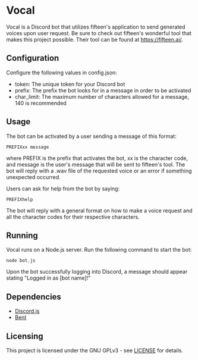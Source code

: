 # Vocal
Vocal is a Discord bot that utilizes fifteen's application to send generated voices upon user request. 
Be sure to check out fifteen's wonderful tool that makes this project possible. Their tool can be found at https://fifteen.ai/.

## Configuration
Configure the following values in config.json:
  * token: The unique token for your Discord bot
  * prefix: The prefix the bot looks for in a message in order to be activated
  * char_limit: The maximum number of characters allowed for a message, 140 is recommended

## Usage
The bot can be activated by a user sending a message of this format:
```
PREFIXxx message
```
where PREFIX is the prefix that activates the bot, xx is the character code, and message is the user's message that will be sent to fifteen's tool.
The bot will reply with a .wav file of the requested voice or an error if something unexpected occurred.

Users can ask for help from the bot by saying:
```
PREFIXhelp
```
The bot will reply with a general format on how to make a voice request and all the character codes for their respective characters.

## Running
Vocal runs on a Node.js server. Run the following command to start the bot:
```
node bot.js
```
Upon the bot successfully logging into Discord, a message should appear stating "Logged in as [bot name]!"

## Dependencies
  * [Discord.js](https://discord.js.org/)
  * [Bent](https://github.com/mikeal/bent)

## Licensing
This project is licensed under the GNU GPLv3 - see [LICENSE](https://raw.githubusercontent.com/Kipwisp/vocal/master/LICENSE?token=AOSFA3HRIRAR4EIZHD4QQC26RUHEO) for details.
